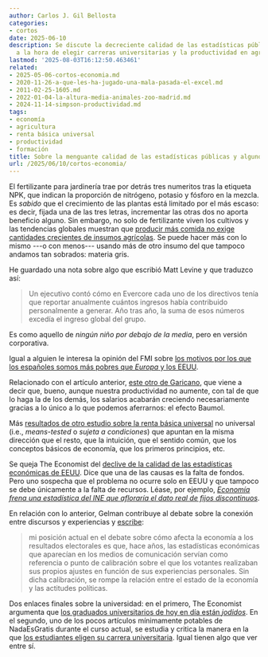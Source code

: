```yaml
---
author: Carlos J. Gil Bellosta
categories:
- cortos
date: 2025-06-10
description: Se discute la decreciente calidad de las estadísticas públicas, los errores
  a la hora de elegir carreras universitarias y la productividad en agricultura.
lastmod: '2025-08-03T16:12:50.463461'
related:
- 2025-05-06-cortos-economia.md
- 2020-11-26-a-que-les-ha-jugado-una-mala-pasada-el-excel.md
- 2011-02-25-1605.md
- 2022-01-04-la-altura-media-animales-zoo-madrid.md
- 2024-11-14-simpson-productividad.md
tags:
- economía
- agricultura
- renta básica universal
- productividad
- formación
title: Sobre la menguante calidad de las estadísticas públicas y algunos otros asuntos más
url: /2025/06/10/cortos-economia/
---
```


El fertilizante para jardinería trae por detrás tres numeritos tras la etiqueta NPK, que indican la proporción de nitrógeno, potasio y fósforo en la mezcla. Es _sabido_ que el crecimiento de las plantas está limitado por el más escaso: es decir, fijada una de las tres letras, incrementar las otras dos no aporta beneficio alguno. Sin embargo, no solo de fertilizante viven los cultivos y las tendencias globales muestran que
[producir más comida no exige cantidades crecientes de insumos agrícolas](https://www.sustainabilitybynumbers.com/p/agricultural-total-factor-productivity).
Se puede hacer más con lo mismo ---o con menos--- usando más de otro insumo del que tampoco andamos tan sobrados: materia gris.

He guardado una nota sobre algo que escribió Matt Levine y que traduzco así:

> Un ejecutivo contó cómo en Evercore cada uno de los directivos tenía que reportar anualmente cuántos ingresos había contribuido personalmente a generar. Año tras año, la suma de esos números excedía el ingreso global del grupo.

Es como aquello de _ningún niño por debajo de la media_, pero en versión corporativa.

Igual a alguien le interesa la opinión del FMI sobre [los motivos por los que los españoles somos más pobres que _Europa_ y los EEUU](https://www.imf.org/en/Publications/selected-issues-papers/Issues/2025/06/13/Spains-Productivity-Gap-Vis-Vis-Europe-and-the-United-States-Diagnosis-and-Remedies-567671).

Relacionado con el artículo anterior, [este otro de Garicano](https://www.siliconcontinent.com/p/can-ai-solve-europes-problems), que viene a decir que, bueno, aunque nuestra productividad no aumente, con tal de que lo haga la de los demás, los salarios acabarán creciendo necesariamente gracias a lo único a lo que podemos aferrarnos: el efecto Baumol.

Más [resultados de otro estudio sobre la renta básica universal](https://www.sciencedirect.com/science/article/pii/S0047272725001185) no universal (i.e., _means-tested_ o _sujeta a condiciones_) que apuntan en la misma dirección que el resto, que la intuición, que el sentido común, que los conceptos básicos de economía, que los primeros principios, etc.

Se queja The Economist del
[declive de la calidad de las estadísticas económicas de EEUU](https://www.economist.com/united-states/2025/06/29/americas-economic-data-are-becoming-murkier).
Dice que una de las causas es la falta de fondos.
Pero uno sospecha que el problema no ocurre solo en EEUU y que tampoco se debe únicamente a la falta de recursos. Léase, por ejemplo, [_Economía frena una estadística del INE que afloraría el dato real de fijos discontinuos_](https://www.elconfidencial.com/economia/2025-07-21/ministerio-economica-frena-estadistica-erada_4176615/).

En relación con lo anterior, Gelman contribuye al debate sobre la conexión entre discursos y experiencias y [escribe](https://statmodeling.stat.columbia.edu/2025/06/22/update-on-effects-of-economy-on-political-attitudes-and-behavior/):

> mi posición actual en el debate sobre cómo afecta la economía a los resultados electorales es que, hace años, las estadísticas económicas que aparecían en los medios de comunicación servían como referencia o punto de calibración sobre el que los votantes realizaban sus propios ajustes en función de sus experiencias personales. Sin dicha calibración, se rompe la relación entre el estado de la economía y las actitudes políticas.

Dos enlaces finales sobre la universidad: en el primero, The Economist argumenta que
[los graduados universitarios de hoy en día están _jodidos_](https://www.economist.com/finance-and-economics/2025/06/16/why-todays-graduates-are-screwed).
En el segundo, uno de los pocos artículos mínimamente potables de NadaEsGratis durante el curso actual, se estudia y critica la manera en la que [los estudiantes eligen su carrera universitaria](https://nadaesgratis.es/cabrales/como-eligen-los-estudiantes-su-carrera-universitaria-y-pueden-hacerlo-mejor). Igual tienen algo que ver entre sí.